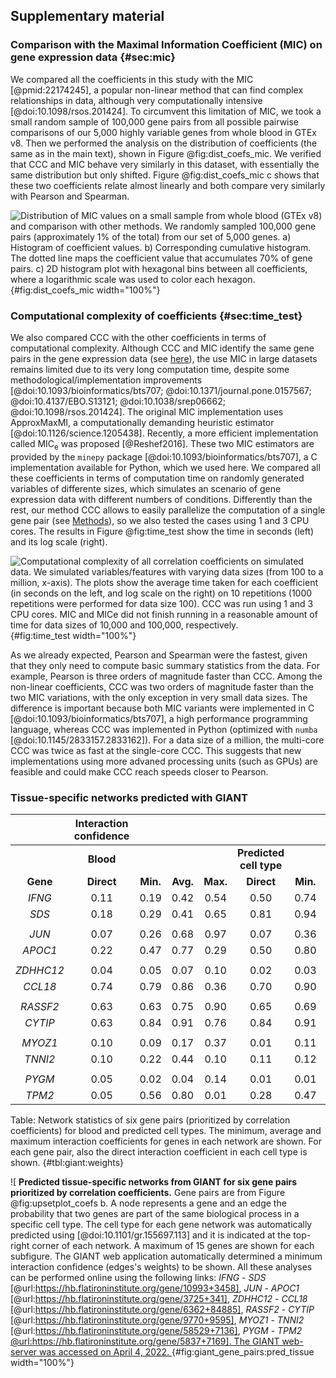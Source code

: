 ## Supplementary material

### Comparison with the Maximal Information Coefficient (MIC) on gene expression data {#sec:mic}

We compared all the coefficients in this study with the MIC [@pmid:22174245], a popular non-linear method that can find complex relationships in data, although very computationally intensive [@doi:10.1098/rsos.201424].
To circumvent this limitation of MIC, we took a small random sample of 100,000 gene pairs from all possible pairwise comparisons of our 5,000 highly variable genes from whole blood in GTEx v8.
Then we performed the analysis on the distribution of coefficients (the same as in the main text), shown in Figure @fig:dist_coefs_mic.
We verified that CCC and MIC behave very similarly in this dataset, with essentially the same distribution but only shifted.
Figure @fig:dist_coefs_mic c shows that these two coefficients relate almost linearly and both compare very similarly with Pearson and Spearman.

![
**Distribution of MIC values on a small sample from whole blood (GTEx v8) and comparison with other methods.**
We randomly sampled 100,000 gene pairs (approximately 1% of the total) from our set of 5,000 genes.
**a)** Histogram of coefficient values.
**b)** Corresponding cumulative histogram. The dotted line maps the coefficient value that accumulates 70% of gene pairs.
**c)** 2D histogram plot with hexagonal bins between all coefficients, where a logarithmic scale was used to color each hexagon.
](images/coefs_comp/gtex_whole_blood/mic/dist-main.svg "Distribution of MIC values"){#fig:dist_coefs_mic width="100%"}



### Computational complexity of coefficients {#sec:time_test}

We also compared CCC with the other coefficients in terms of computational complexity.
Although CCC and MIC identify the same gene pairs in the gene expression data (see [here](#sec:mic)), the use MIC in large datasets remains limited due to its very long computation time, despite some methodological/implementation improvements [@doi:10.1093/bioinformatics/bts707; @doi:10.1371/journal.pone.0157567; @doi:10.4137/EBO.S13121; @doi:10.1038/srep06662; @doi:10.1098/rsos.201424].
The original MIC implementation uses ApproxMaxMI, a computationally demanding heuristic estimator [@doi:10.1126/science.1205438].
Recently, a more efficient implementation called MIC<sub>e</sub> was proposed [@Reshef2016].
These two MIC estimators are provided by the `minepy` package [@doi:10.1093/bioinformatics/bts707], a C implementation available for Python, which we used here.
We compared all these coefficients in terms of computation time on randomly generated variables of differente sizes, which simulates an scenario of gene expression data with different numbers of conditions.
Differently than the rest, our method CCC allows to easily parallelize the computation of a single gene pair (see [Methods](#sec:ccc_algo)), so we also tested the cases using 1 and 3 CPU cores.
The results in Figure @fig:time_test show the time in seconds (left) and its log scale (right).

![
**Computational complexity of all correlation coefficients on simulated data.**
We simulated variables/features with varying data sizes (from 100 to a million, $x$-axis).
The plots show the average time taken for each coefficient (in seconds on the left, and log scale on the right) on 10 repetitions (1000 repetitions were performed for data size 100).
CCC was run using 1 and 3 CPU cores.
MIC and MIC<sub>e</sub> did not finish running in a reasonable amount of time for data sizes of 10,000 and 100,000, respectively.
](images/coefs_comp/time_test/time_test-main.svg "Computation time for CCC and MIC"){#fig:time_test width="100%"}

As we already expected, Pearson and Spearman were the fastest, given that they only need to compute basic summary statistics from the data.
For example, Pearson is three orders of magnitude faster than CCC.
Among the non-linear coefficients, CCC was two orders of magnitude faster than the two MIC variations, with the only exception in very small data sizes.
The difference is important because both MIC variants were implemented in C [@doi:10.1093/bioinformatics/bts707], a high performance programming language, whereas CCC was implemented in Python (optimized with `numba` [@doi:10.1145/2833157.2833162]).
For a data size of a million, the multi-core CCC was twice as fast at the single-core CCC.
This suggests that new implementations using more advaned processing units (such as GPUs) are feasible and could make CCC reach speeds closer to Pearson.



### Tissue-specific networks predicted with GIANT


| | **Interaction confidence** <!-- $colspan="8" -->    | | | | | | | |
|:------:|:-----:|:-----:|:-----:|:-----:|:-----:|:-----:|:-----:|:-----:|
| | **Blood** <!-- $colspan="4" --> | | | | **Predicted cell type** <!-- $colspan="4" --> | | | |
| **Gene** |  **Direct** | **Min.** | **Avg.** | **Max.** |  **Direct** | **Min.** | **Avg.** | **Max.** |
| *IFNG* | 0.11<!-- $rowspan="2" --> | 0.19 | 0.42 | 0.54 | 0.50<!-- $rowspan="2" --> | 0.74 | 0.90 | 0.99 |
| *SDS* | 0.18 | 0.29 | 0.41 | 0.65 | 0.81 | 0.94<!-- $removenext="3" --> |
| <!-- $colspan="9" --> |||||||
| *JUN* | 0.07<!-- $rowspan="2" --> | 0.26 | 0.68 | 0.97 | 0.07<!-- $rowspan="2" --> | 0.36 | 0.73 | 0.94 |
| *APOC1* | 0.22 | 0.47 | 0.77 | 0.29 | 0.50 | 0.80<!-- $removenext="3" --> |
| <!-- $colspan="7" --> |||||||
| *ZDHHC12* | 0.04<!-- $rowspan="2" --> | 0.05 | 0.07 | 0.10 | 0.02<!-- $rowspan="2" --> | 0.03 | 0.12 | 0.33 |
| *CCL18* | 0.74 | 0.79 | 0.86 | 0.36 | 0.70 | 0.90<!-- $removenext="3" --> |
| <!-- $colspan="7" --> |||||||
| *RASSF2* | 0.63<!-- $rowspan="2" --> | 0.63 | 0.75 | 0.90 | 0.65<!-- $rowspan="2" --> | 0.69 | 0.75 | 0.88 |
| *CYTIP* | 0.63 | 0.84 | 0.91 | 0.76 | 0.84 | 0.91<!-- $removenext="3" --> |
| <!-- $colspan="7" --> |||||||
| *MYOZ1* | 0.10<!-- $rowspan="2" --> | 0.09 | 0.17 | 0.37 | 0.01<!-- $rowspan="2" --> | 0.11 | 0.11 | 0.12 |
| *TNNI2* | 0.10 | 0.22 | 0.44 | 0.10 | 0.11 | 0.12<!-- $removenext="3" --> |
| <!-- $colspan="7" --> |||||||
| *PYGM* | 0.05<!-- $rowspan="2" --> | 0.02 | 0.04 | 0.14 | 0.01<!-- $rowspan="2" --> | 0.01 | 0.02 | 0.04 |
| *TPM2* | 0.05 | 0.56 | 0.80 | 0.01 | 0.28 | 0.47<!-- $removenext="3" --> |

Table: Network statistics of six gene pairs (prioritized by correlation coefficients) for blood and predicted cell types.
The minimum, average and maximum interaction coefficients for genes in each network are shown.
For each gene pair, also the direct interaction coefficient in each cell type is shown.
{#tbl:giant:weights}


![
**Predicted tissue-specific networks from GIANT for six gene pairs prioritized by correlation coefficients.**
Gene pairs are from Figure @fig:upsetplot_coefs b.
A node represents a gene and an edge the probability that two genes are part of the same biological process in a specific cell type.
The cell type for each gene network was automatically predicted using [@doi:10.1101/gr.155697.113] and it is indicated at the top-right corner of each network.
A maximum of 15 genes are shown for each subfigure.
The GIANT web application automatically determined a minimum interaction confidence (edges's weights) to be shown.
All these analyses can be performed online using the following links:
*IFNG* - *SDS* [@url:https://hb.flatironinstitute.org/gene/10993+3458],
*JUN* - *APOC1* [@url:https://hb.flatironinstitute.org/gene/3725+341],
*ZDHHC12* - *CCL18* [@url:https://hb.flatironinstitute.org/gene/6362+84885],
*RASSF2* - *CYTIP* [@url:https://hb.flatironinstitute.org/gene/9770+9595],
*MYOZ1* - *TNNI2* [@url:https://hb.flatironinstitute.org/gene/58529+7136],
*PYGM* - *TPM2* [@url:https://hb.flatironinstitute.org/gene/5837+7169].
The GIANT web-server was accessed on April 4, 2022.
](images/coefs_comp/giant_networks/auto_selected_tissues/main.svg "GIANT network interaction"){#fig:giant_gene_pairs:pred_tissue width="100%"}
